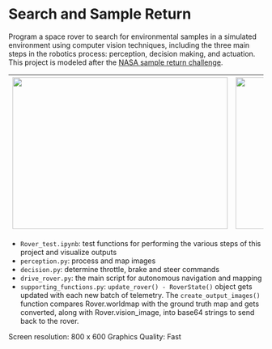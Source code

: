 # Search and Sample Return

Program a space rover to search for environmental samples in a simulated environment using computer vision techniques, including the three main steps in the robotics process: perception, decision making, and actuation. This project is modeled after the [NASA sample return challenge](https://www.nasa.gov/directorates/spacetech/centennial_challenges/sample_return_robot/index.html).

<img src="https://github.com/LuLi0077/Robotics/blob/master/Rover/images/rover.gif" width="425" height="300">  |  <img src="https://github.com/LuLi0077/Robotics/blob/master/Rover/images/rover-autonomous.gif" width="425" height="300">
:-------------------------:|:-------------------------:


* `Rover_test.ipynb`: test functions for performing the various steps of this project and visualize outputs
* `perception.py`: process and map images
* `decision.py`: determine throttle, brake and steer commands 
* `drive_rover.py`: the main script for autonomous navigation and mapping 
* `supporting_functions.py`: `update_rover() - RoverState()` object gets updated with each new batch of telemetry. The `create_output_images()` function compares Rover.worldmap with the ground truth map and gets converted, along with Rover.vision_image, into base64 strings to send back to the rover.

Screen resolution: 800 x 600
Graphics Quality: Fast






